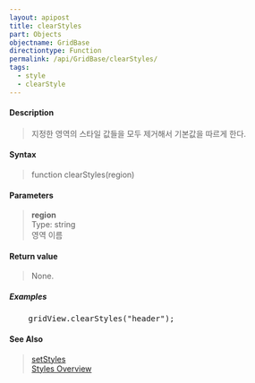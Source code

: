 ```yaml
---
layout: apipost
title: clearStyles
part: Objects
objectname: GridBase
directiontype: Function
permalink: /api/GridBase/clearStyles/
tags:
  - style
  - clearStyle
---
```



#### Description

> 지정한 영역의 스타일 값들을 모두 제거해서 기본값을 따르게 한다.  

#### Syntax

> function clearStyles(region)  

#### Parameters

> **region**  
> Type: string  
> 영역 이름  


#### Return value

> None.

##### Examples 

<pre class="prettyprint">
    gridView.clearStyles("header");
</pre>

#### See Also
> [setStyles](/api/GridBase/setStyles)  
> [Styles Overview](http://demo.realgrid.com/Demo/StylesConcept)